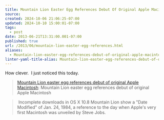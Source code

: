 ```yaml
---
title: Mountain Lion Easter Egg References Debut Of Original Apple Macintosh
source: 
created: 2024-10-06 21:06:25-07:00
updated: 2024-10-10 15:00:01-07:00
tags:
  - post
date: 2013-06-21T13:31:00.001-07:00
published: true
url: /2013/06/mountain-lion-easter-egg-references.html
aliases:
  - Mountain-lion-easter-egg-references-debut-of-original-apple-macintosh
linter-yaml-title-alias: Mountain-lion-easter-egg-references-debut-of-original-apple-macintosh
---
```



How clever.  I just noticed this today.

> [Mountain Lion easter egg references debut of](http://appleinsider.com/articles/12/07/26/mountain_lion_easter_egg_references_debut_of_original_apple_macintosh)[ original Apple Macintosh](http://appleinsider.com/articles/12/07/26/mountain_lion_easter_egg_references_debut_of_original_apple_macintosh): Mountain Lion easter egg references debut of original Apple Macintosh

>  Incomplete downloads in OS X 10.8 Mountain Lion show a "Date Modified" of Jan. 24, 1984, a reference to the day when Apple's very first Macintosh was unveiled by Steve Jobs.